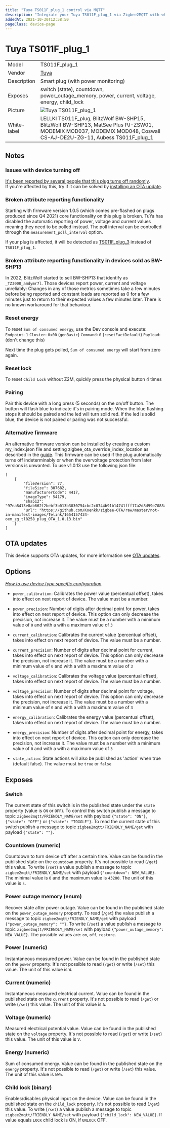 ```yaml
---
title: "Tuya TS011F_plug_1 control via MQTT"
description: "Integrate your Tuya TS011F_plug_1 via Zigbee2MQTT with whatever smart home infrastructure you are using without the vendor's bridge or gateway."
addedAt: 2021-10-30T12:58:50
pageClass: device-page
---
```


<!-- !!!! -->
<!-- ATTENTION: This file is auto-generated through docgen! -->
<!-- You can only edit the "Notes"-Section between the two comment lines "Notes BEGIN" and "Notes END". -->
<!-- Do not use h1 or h2 heading within "## Notes"-Section. -->
<!-- !!!! -->

# Tuya TS011F_plug_1

|     |     |
|-----|-----|
| Model | TS011F_plug_1  |
| Vendor  | [Tuya](/supported-devices/#v=Tuya)  |
| Description | Smart plug (with power monitoring) |
| Exposes | switch (state), countdown, power_outage_memory, power, current, voltage, energy, child_lock |
| Picture | ![Tuya TS011F_plug_1](https://www.zigbee2mqtt.io/images/devices/TS011F_plug_1.png) |
| White-label | LELLKI TS011F_plug, BlitzWolf BW-SHP15, BlitzWolf BW-SHP13, MatSee Plus PJ-ZSW01, MODEMIX MOD037, MODEMIX MOD048, Coswall CS-AJ-DE2U-ZG-11, Aubess TS011F_plug_1 |


<!-- Notes BEGIN: You can edit here. Add "## Notes" headline if not already present. -->
## Notes

### Issues with device turning off
[It's been reported by several people that this plug turns off randomly](https://github.com/Koenkk/zigbee2mqtt/issues/11648).  
If you're affected by this, try if it can be solved by [installing an OTA update](../guide/usage/ota_updates.md).

### Broken attribute reporting functionality

Starting with firmware version 1.0.5 (which comes pre-flashed on plugs produced since Q4 2021) core functionality on this plug is broken. TuYa has disabled the automatic reporting of power, voltage and current values meaning they need to be polled instead. The poll interval can be controlled through the `measurement_poll_interval` option.

If your plug is affected, it will be detected as [TS011F_plug_3](TS011F_plug_3.md) instead of `TS011F_plug_1`.

<!-- cfr: https://github.com/Koenkk/zigbee2mqtt/issues/9057 -->

### Broken attribute reporting functionality in devices sold as BW-SHP13

In 2022, BlitzWolf started to sell BW-SHP13 that identify as ```_TZ3000_amdymr7l```. Those devices report power, current and voltage unreliably: Changes in any of those metrics sometimes take a few minutes before being reported and constant loads are reported as 0 for a few minutes just to return to their expected values a few minutes later. There is no known workaround for that behaviour.

<!-- cfr: https://github.com/Koenkk/zigbee2mqtt/issues/11800 -->

### Reset energy

To reset `Sum of consumed energy`, use the Dev console and execute:
`Endpoint`: `1`
`Cluster`: `0x00` (`genBasic`)
`Command`: `0` (`resetFactDefault`)
`Payload`: (don't change this)

Next time the plug gets polled, `Sum of consumed energy` will start from zero again.

### Reset lock

To reset `Child Lock` without Z2M, quickly press the physical button 4 times

### Pairing
Pair this device with a long press (5 seconds) on the on/off button. The button will flash blue to indicate it's in pairing mode. When the blue flashing stops it should be paired and the led will turn solid red. If the led is solid blue, the device is not paired or paring was not successful.

### Alternative firmware
An alternative firmware version can be installed by creating a custom my_index.json file and setting zigbee_ota_override_index_location as described in the [guide](../guide/usage/ota_updates.md#local-ota-index-and-firmware-files). This firmware can be used if the plug automatically turns off indeterminably or when the overvoltage protection from later versions is unwanted. To use v1.0.13 use the following json file:

```
[
    {
        "fileVersion": 77,
        "fileSize": 307682,
        "manufacturerCode": 4417,
        "imageType": 54179,
        "sha512": "97ea8413e8ab662f2bebf3b013b3030754cbc2c0744b91b14741fff17a2d8d99e7088aa22a3b6e43b3595ccd65433f96d32516fc057fddcc13a816c921af8c97",
        "url": "https://github.com/Koenkk/zigbee-OTA/raw/master/not-in-manifest-images/Telink/1654157434-oem_zg_tl8258_plug_OTA_1.0.13.bin"
    }
]
```
<!-- Notes END: Do not edit below this line -->


## OTA updates
This device supports OTA updates, for more information see [OTA updates](../guide/usage/ota_updates.md).


## Options
*[How to use device type specific configuration](../guide/configuration/devices-groups.md#specific-device-options)*

* `power_calibration`: Calibrates the power value (percentual offset), takes into effect on next report of device. The value must be a number.

* `power_precision`: Number of digits after decimal point for power, takes into effect on next report of device. This option can only decrease the precision, not increase it. The value must be a number with a minimum value of `0` and with a with a maximum value of `3`

* `current_calibration`: Calibrates the current value (percentual offset), takes into effect on next report of device. The value must be a number.

* `current_precision`: Number of digits after decimal point for current, takes into effect on next report of device. This option can only decrease the precision, not increase it. The value must be a number with a minimum value of `0` and with a with a maximum value of `3`

* `voltage_calibration`: Calibrates the voltage value (percentual offset), takes into effect on next report of device. The value must be a number.

* `voltage_precision`: Number of digits after decimal point for voltage, takes into effect on next report of device. This option can only decrease the precision, not increase it. The value must be a number with a minimum value of `0` and with a with a maximum value of `3`

* `energy_calibration`: Calibrates the energy value (percentual offset), takes into effect on next report of device. The value must be a number.

* `energy_precision`: Number of digits after decimal point for energy, takes into effect on next report of device. This option can only decrease the precision, not increase it. The value must be a number with a minimum value of `0` and with a with a maximum value of `3`

* `state_action`: State actions will also be published as 'action' when true (default false). The value must be `true` or `false`


## Exposes

### Switch 
The current state of this switch is in the published state under the `state` property (value is `ON` or `OFF`).
To control this switch publish a message to topic `zigbee2mqtt/FRIENDLY_NAME/set` with payload `{"state": "ON"}`, `{"state": "OFF"}` or `{"state": "TOGGLE"}`.
To read the current state of this switch publish a message to topic `zigbee2mqtt/FRIENDLY_NAME/get` with payload `{"state": ""}`.

### Countdown (numeric)
Countdown to turn device off after a certain time.
Value can be found in the published state on the `countdown` property.
It's not possible to read (`/get`) this value.
To write (`/set`) a value publish a message to topic `zigbee2mqtt/FRIENDLY_NAME/set` with payload `{"countdown": NEW_VALUE}`.
The minimal value is `0` and the maximum value is `43200`.
The unit of this value is `s`.

### Power outage memory (enum)
Recover state after power outage.
Value can be found in the published state on the `power_outage_memory` property.
To read (`/get`) the value publish a message to topic `zigbee2mqtt/FRIENDLY_NAME/get` with payload `{"power_outage_memory": ""}`.
To write (`/set`) a value publish a message to topic `zigbee2mqtt/FRIENDLY_NAME/set` with payload `{"power_outage_memory": NEW_VALUE}`.
The possible values are: `on`, `off`, `restore`.

### Power (numeric)
Instantaneous measured power.
Value can be found in the published state on the `power` property.
It's not possible to read (`/get`) or write (`/set`) this value.
The unit of this value is `W`.

### Current (numeric)
Instantaneous measured electrical current.
Value can be found in the published state on the `current` property.
It's not possible to read (`/get`) or write (`/set`) this value.
The unit of this value is `A`.

### Voltage (numeric)
Measured electrical potential value.
Value can be found in the published state on the `voltage` property.
It's not possible to read (`/get`) or write (`/set`) this value.
The unit of this value is `V`.

### Energy (numeric)
Sum of consumed energy.
Value can be found in the published state on the `energy` property.
It's not possible to read (`/get`) or write (`/set`) this value.
The unit of this value is `kWh`.

### Child lock (binary)
Enables/disables physical input on the device.
Value can be found in the published state on the `child_lock` property.
It's not possible to read (`/get`) this value.
To write (`/set`) a value publish a message to topic `zigbee2mqtt/FRIENDLY_NAME/set` with payload `{"child_lock": NEW_VALUE}`.
If value equals `LOCK` child lock is ON, if `UNLOCK` OFF.

